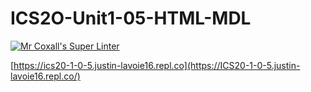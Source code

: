 # ICS2O-Unit1-05-HTML-MDL

[![Mr Coxall's Super Linter](https://github.com/Justin-Lavoie16/ICS2O-Unit1-05-HTML-MDL/workflows/Mr%20Coxall's%20Super%20Linter/badge.svg)](https://github.com/Justin-Lavoie16/ICS2O-Unit1-05-HTML-MDL/actions/)

[https://ics20-1-0-5.justin-lavoie16.repl.co](https://ICS20-1-0-5.justin-lavoie16.repl.co/)
